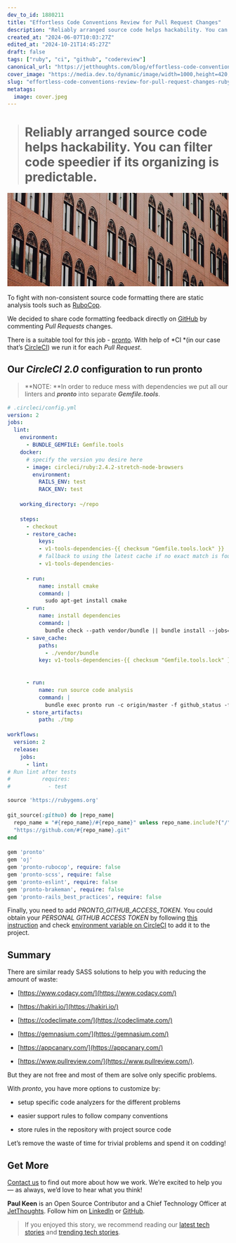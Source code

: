 ```yaml
---
dev_to_id: 1880211
title: "Effortless Code Conventions Review for Pull Request Changes"
description: "Reliably arranged source code helps hackability. You can filter code speedier if its..."
created_at: "2024-06-07T10:03:27Z"
edited_at: "2024-10-21T14:45:27Z"
draft: false
tags: ["ruby", "ci", "github", "codereview"]
canonical_url: "https://jetthoughts.com/blog/effortless-code-conventions-review-for-pull-request-changes-ruby-ci/"
cover_image: "https://media.dev.to/dynamic/image/width=1000,height=420,fit=cover,gravity=auto,format=auto/https%3A%2F%2Fraw.githubusercontent.com%2Fjetthoughts%2Fjetthoughts.github.io%2Fmaster%2Fstatic%2Fassets%2Fimg%2Fblog%2Feffortless-code-conventions-review-for-pull-request-changes-ruby-ci%2Ffile_0.jpeg"
slug: "effortless-code-conventions-review-for-pull-request-changes-ruby-ci"
metatags:
  image: cover.jpeg
---
```



> # Reliably arranged source code helps hackability. You can filter code speedier if its organizing is predictable.

![Photo by [chuttersnap](https://unsplash.com/photos/15IqNc61SeY?utm_source=unsplash&utm_medium=referral&utm_content=creditCopyText) on [Unsplash](https://unsplash.com/?utm_source=unsplash&utm_medium=referral&utm_content=creditCopyText)](file_0.jpeg)

To fight with non-consistent source code formatting there are static analysis tools such as [RuboCop](https://github.com/bbatsov/rubocop).

We decided to share code formatting feedback directly on [GitHub](https://github.com/) by commenting *Pull Requests* changes.

There is a suitable tool for this job - [pronto](https://github.com/mmozuras/pronto). With help of *CI *(in our case that’s [CircleCI](https://circleci.com/)) we run it for each *Pull Request*.

## Our *CircleCI 2.0* configuration to run pronto
>  **NOTE: **In order to reduce mess with dependencies we put all our linters and ***pronto*** into separate ***Gemfile.tools***.

```yaml
# .circleci/config.yml
version: 2
jobs:
  lint:
    environment:
      - BUNDLE_GEMFILE: Gemfile.tools
    docker:
      # specify the version you desire here
      - image: circleci/ruby:2.4.2-stretch-node-browsers
        environment:
          RAILS_ENV: test
          RACK_ENV: test

    working_directory: ~/repo

    steps:
      - checkout
      - restore_cache:
          keys:
          - v1-tools-dependencies-{{ checksum "Gemfile.tools.lock" }}
          # fallback to using the latest cache if no exact match is found
          - v1-tools-dependencies-

      - run:
          name: install cmake
          command: |
            sudo apt-get install cmake
      - run:
          name: install dependencies
          command: |
            bundle check --path vendor/bundle || bundle install --jobs=4 --retry=3 --path vendor/bundle
      - save_cache:
          paths:
            - ./vendor/bundle
          key: v1-tools-dependencies-{{ checksum "Gemfile.tools.lock" }}


      - run:
          name: run source code analysis
          command: |
            bundle exec pronto run -c origin/master -f github_status -f github_pr_review --exit-code
      - store_artifacts:
          path: ./tmp

workflows:
  version: 2
  release:
    jobs:
      - lint:
# Run lint after tests
#          requires:
#            - test
```

```ruby
source 'https://rubygems.org'

git_source(:github) do |repo_name|
  repo_name = "#{repo_name}/#{repo_name}" unless repo_name.include?("/")
  "https://github.com/#{repo_name}.git"
end

gem 'pronto'
gem 'oj'
gem 'pronto-rubocop', require: false
gem 'pronto-scss', require: false
gem 'pronto-eslint', require: false
gem 'pronto-brakeman', require: false
gem 'pronto-rails_best_practices', require: false
```

Finally, you need to add *PRONTO_GITHUB_ACCESS_TOKEN*. You could obtain your *PERSONAL GITHUB ACCESS TOKEN* by following [this instruction](https://help.github.com/articles/creating-a-personal-access-token-for-the-command-line/) and check [environment variable on CircleCI](https://circleci.com/docs/2.0/env-vars/#adding-environment-variables-in-the-app) to add it to the project.

## Summary

There are similar ready SASS solutions to help you with reducing the amount of waste:

* [https://www.codacy.com/](https://www.codacy.com/)

* [https://hakiri.io/](https://hakiri.io/)

* [https://codeclimate.com/](https://codeclimate.com/)

* [https://gemnasium.com/](https://gemnasium.com/)

* [https://appcanary.com/](https://appcanary.com/)

* [https://www.pullreview.com/](https://www.pullreview.com/).

But they are not free and most of them are solve only specific problems.

With *pronto*, you have more options to customize by:

* setup specific code analyzers for the different problems

* easier support rules to follow company conventions

* store rules in the repository with project source code

Let’s remove the waste of time for trivial problems and spend it on codding!

## Get More

[Contact us](http://www.jetthoughts.com/contact.html) to find out more about how we work. We’re excited to help you — as always, we’d love to hear what you think!

**Paul Keen** is an Open Source Contributor and a Chief Technology Officer at [JetThoughts](https://www.jetthoughts.com). Follow him on [LinkedIn](https://www.linkedin.com/in/paul-keen/) or [GitHub](https://github.com/pftg).
>  If you enjoyed this story, we recommend reading our [latest tech stories](https://jtway.co/latest) and [trending tech stories](https://jtway.co/trending).
